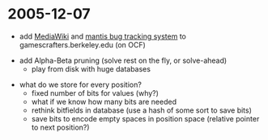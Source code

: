 2005-12-07
==========

-   add [MediaWiki](http://www.mediawiki.org/) and [mantis bug tracking system](http://www.mantisbt.org/) to gamescrafters.berkeley.edu (on OCF)

<!-- -->

-   add Alpha-Beta pruning (solve rest on the fly, or solve-ahead)
    -   play from disk with huge databases

<!-- -->

-   what do we store for every position?
    -   fixed number of bits for values (why?)
    -   what if we know how many bits are needed
    -   rethink bitfields in database (use a hash of some sort to save bits)
    -   save bits to encode empty spaces in position space (relative pointer to next position?)

